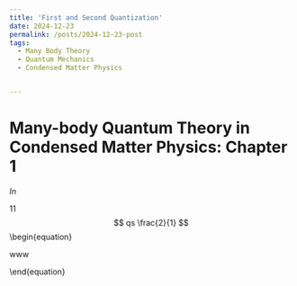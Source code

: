 ```yaml
---
title: 'First and Second Quantization'
date: 2024-12-23
permalink: /posts/2024-12-23-post
tags:
  - Many Body Theory
  - Quantum Mechanics
  - Condensed Matter Physics


---
```




Many-body Quantum Theory in Condensed Matter Physics: Chapter 1
=====

$In$

11
$$
qs
\frac{2}{1}
$$
\begin{equation}

www

\end{equation}
